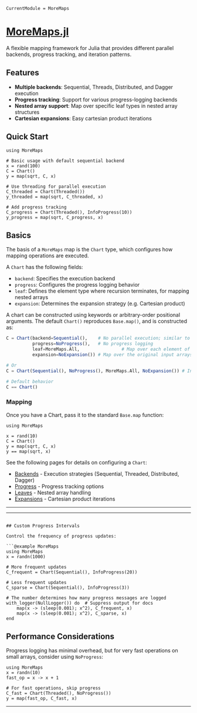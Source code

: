 ```@meta
CurrentModule = MoreMaps
```

# [MoreMaps.jl](https://www.github.com/brendanjohnharris/MoreMaps.jl)

A flexible mapping framework for Julia that provides different parallel backends, progress tracking, and iteration patterns.

## Features

- **Multiple backends**: Sequential, Threads, Distributed, and Dagger execution
- **Progress tracking**: Support for various progress-logging backends
- **Nested array support**: Map over specific leaf types in nested array structures
- **Cartesian expansions**: Easy cartesian product iterations

## Quick Start

```@example MoreMaps
using MoreMaps

# Basic usage with default sequential backend
x = rand(100)
C = Chart()
y = map(sqrt, C, x)

# Use threading for parallel execution
C_threaded = Chart(Threaded())
y_threaded = map(sqrt, C_threaded, x)

# Add progress tracking
C_progress = Chart(Threaded(), InfoProgress(10))
y_progress = map(sqrt, C_progress, x)
```

## Basics

The basis of a `MoreMaps` map is the `Chart` type, which configures how mapping operations are executed.

A `Chart` has the following fields:
- `backend`: Specifies the execution backend
- `progress`: Configures the progress logging behavior
- `leaf`: Defines the element type where recursion terminates, for mapping nested arrays
- `expansion`: Determines the expansion strategy (e.g. Cartesian product)

A chart can be constructed using keywords or arbitrary-order positional arguments. The default `Chart()` reproduces `Base.map()`, and is constructed as:
```julia
C = Chart(backend=Sequential(),    # No parallel execution; similar to Base.map
          progress=NoProgress(),   # No progress logging
          leaf=MoreMaps.All,                # Map over each element of the root array, like Base.map
          expansion=NoExpansion()) # Map over the original input arrays, as for Base.map

# Or
C = Chart(Sequential(), NoProgress(), MoreMaps.All, NoExpansion()) # In any order

# Default behavior
C == Chart()
```

### Mapping

Once you have a Chart, pass it to the standard `Base.map` function:

```@example MoreMaps
using MoreMaps

x = rand(10)
C = Chart()
y = map(sqrt, C, x)
y == map(sqrt, x)
```

See the following pages for details on configuring a `Chart`:
- [Backends](MoreMaps/backends) - Execution strategies (Sequential, Threaded, Distributed, Dagger)
- [Progress](MoreMaps/progress) - Progress tracking options
- [Leaves](MoreMaps/leaf) - Nested array handling
- [Expansions](MoreMaps/expansion) - Cartesian product iterations

---


---

```

## Custom Progress Intervals

Control the frequency of progress updates:

```@example MoreMaps
using MoreMaps
x = randn(1000)

# More frequent updates
C_frequent = Chart(Sequential(), InfoProgress(20))

# Less frequent updates
C_sparse = Chart(Sequential(), InfoProgress(3))

# The number determines how many progress messages are logged
with_logger(NullLogger()) do  # Suppress output for docs
    map(x -> (sleep(0.001); x^2), C_frequent, x)
    map(x -> (sleep(0.001); x^2), C_sparse, x)
end
```

## Performance Considerations

Progress logging has minimal overhead, but for very fast operations on small arrays, consider using `NoProgress`:

```@example MoreMaps
using MoreMaps
x = randn(10)
fast_op = x -> x + 1

# For fast operations, skip progress
C_fast = Chart(Threaded(), NoProgress())
y = map(fast_op, C_fast, x)
```

---

<!-- ## Leaves


# Nested Array Handling

MoreMaps.jl can map over nested array structures, applying functions at specific levels of nesting.

## Leaf Types

The `leaf` parameter of a `Chart` determines which array types are treated as atomic units (leaves) during mapping.

### All (Default)

Treats all arrays as leaves - applies the function to the outermost array:

```@example MoreMaps
x = [1:3, 4:6, 7:9]
C = Chart(leaf = All)
y = map(sum, C, x)
```

### Union{} (Deep Mapping)

Maps over the deepest nested elements:

```@example MoreMaps
x = [[1, 2, 3], [4, 5, 6], [7, 8, 9]]
C = Chart(leaf = Union{})
y = map(x -> x^2, C, x)
```

### Specific Types

Specify a concrete type to control the mapping depth:

```@example MoreMaps
# Nested structure: Array of Arrays of Ranges
x = [[1:2, 3:4], [5:6, 7:8]]

# Map over the ranges (innermost)
C_range = Chart(leaf = UnitRange)
y_range = map(sum, C_range, x)

# Map over the inner arrays
C_array = Chart(leaf = Vector)
y_array = map(length, C_array, x)
```

## Type Stability

MoreMaps maintains type stability when possible:

```@example MoreMaps
x = randn(10)

# Type-stable with concrete leaf type
C_stable = Chart(leaf = Float64)
y = @inferred map(sqrt ∘ abs, C_stable, x)

# Type inference with Union{}
x_nested = [[1.0, 2.0], [3.0, 4.0]]
C_nested = Chart(leaf = Union{})
# Note: Union{} may not always be type-stable
y_nested = map(x -> x^2, C_nested, x_nested)
```

## Working with Complex Structures

```@example MoreMaps
# Mixed nested structure
data = [
    [1.0:0.5:3.0, 4.0:0.5:6.0],
    [7.0:0.5:9.0, 10.0:0.5:12.0]
]

# Process at different levels
C_outer = Chart(leaf = All)
result_outer = map(x -> length(x), C_outer, data)

C_ranges = Chart(leaf = StepRangeLen)
result_ranges = map(x -> collect(x), C_ranges, data)

C_deep = Chart(leaf = Union{})
result_deep = map(x -> round(x), C_deep, data)
```

## Multiple Iterator Support

When using multiple iterators, leaf types apply to all inputs:

```@example MoreMaps
x = [[1, 2], [3, 4]]
y = [[5, 6], [7, 8]]

C = Chart(leaf = Vector{Int})
z = map(+, C, x, y)
```

## Performance Tips

1. Use concrete leaf types when possible for better type stability
2. `All` (default) is fastest for non-nested arrays
3. `Union{}` provides maximum flexibility but may sacrifice type stability
4. Specify the most specific leaf type that matches your use case

---

## Expansions


# Cartesian Product Expansions

MoreMaps.jl supports automatic expansion of iterators into cartesian products, enabling efficient multi-dimensional mapping operations.

## Basic Expansion

Use `Iterators.product` as the expansion function to create cartesian products:

```@example MoreMaps
x = 1:3
y = 4:6

C = Chart(expansion = Iterators.product)
z = map(+, C, x, y)
```

## Multi-dimensional Expansions

Works with any number of iterators:

```@example MoreMaps
x = 1:2
y = 3:4
z = 5:6

C = Chart(expansion = Iterators.product)
result = map((a, b, c) -> a + b + c, C, x, y, z)
```

## Combining with Backends

Expansions work with all execution backends:

```@example MoreMaps
x = 1:10
y = 1:10

# Sequential with expansion
C_seq = Chart(Sequential(), NoProgress(), All, Iterators.product)
z_seq = map(*, C_seq, x, y)

# Threaded with expansion
C_thread = Chart(Threaded(), NoProgress(), All, Iterators.product)
z_thread = map(*, C_thread, x, y)
```

## Custom Expansion Functions

You can provide custom expansion functions:

```@example MoreMaps
# Custom expansion that zips instead of products
function zip_expansion(iters...)
    return zip(iters...)
end

x = 1:5
y = 6:10

# Note: This would need proper implementation in the package
# C = Chart(expansion = zip_expansion)
# z = map(+, C, x, y)
```

## Expansion with Nested Arrays

Expansions interact with leaf types:

```@example MoreMaps
x = [[1, 2], [3, 4]]
y = [[5, 6], [7, 8]]

# Expand outer arrays
C_outer = Chart(leaf = All, expansion = Iterators.product)
result_outer = map((a, b) -> length(a) + length(b), C_outer, x, y)

# Expand at leaf level
C_leaf = Chart(leaf = Vector{Int}, expansion = Iterators.product)
result_leaf = map((a, b) -> a .+ b, C_leaf, x, y)
```

## Performance Considerations

```@example MoreMaps
# Small expansions are efficient
x = 1:10
y = 1:10
C = Chart(Threaded(), NoProgress(), All, Iterators.product)
@time z = map(+, C, x, y)

# Be careful with large expansions
# x = 1:1000
# y = 1:1000
# This creates a 1,000,000 element result!
```

## Practical Applications

### Parameter Sweeps

```@example MoreMaps
# Sweep over parameter combinations
alphas = [0.1, 0.5, 1.0]
betas = [1, 2, 3]

C = Chart(Threaded(), InfoProgress(5), All, Iterators.product)

results = map(C, alphas, betas) do α, β
    # Simulate some computation
    sum(α * sin(x) + β * cos(x) for x in 1:100)
end
```

### Grid Computations

```@example MoreMaps
# Create a 2D grid evaluation
x_range = range(-1, 1, length=20)
y_range = range(-1, 1, length=20)

C = Chart(Threaded(), NoProgress(), All, Iterators.product)

grid = map((x, y) -> x^2 + y^2, C, x_range, y_range)
```

## NoExpansion (Default)

The default behavior performs element-wise mapping without expansion:

```@example MoreMaps
x = 1:3
y = 4:6

C = Chart()  # Default: NoExpansion()
z = map(+, C, x, y)  # Element-wise addition
``` -->